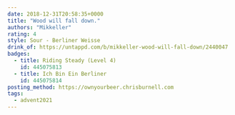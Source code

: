 ```yaml
---
date: 2018-12-31T20:58:35+0000
title: "Wood will fall down."
authors: "Mikkeller"
rating: 4
style: Sour - Berliner Weisse
drink_of: https://untappd.com/b/mikkeller-wood-will-fall-down/2440047
badges:
  - title: Riding Steady (Level 4)
    id: 445075813
  - title: Ich Bin Ein Berliner
    id: 445075814
posting_method: https://ownyourbeer.chrisburnell.com
tags:
  - advent2021
---
```

